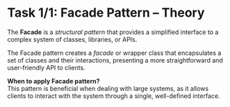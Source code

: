 # Task 1/1: Facade Pattern – Theory

The **Facade** is a _structural pattern_ that provides a simplified interface 
to a complex system of classes, libraries, or APIs.

The Facade pattern creates a _facade_ or wrapper class that encapsulates a set of classes and their interactions,
presenting a more straightforward and user-friendly API to clients.

**When to apply Facade pattern?** \
This pattern is beneficial when dealing with large systems, as it allows clients to interact with the system
through a single, well-defined interface.
